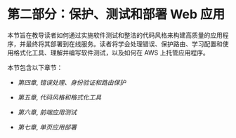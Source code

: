 # 第二部分：保护、测试和部署 Web 应用

本节旨在教导读者如何通过实施软件测试和整洁的代码风格来构建高质量的应用程序，并最终将其部署到在线服务。读者将学会处理错误、保护路由、学习配置和使用格式化工具、理解并编写软件测试，以及如何在 AWS 上托管应用程序。

本节包含以下章节：

+   *第四章*, *错误处理、身份验证和路由保护*

+   *第五章*, *代码风格和格式化工具*

+   *第六章*, *前端应用测试*

+   *第七章*, *单页应用部署*
